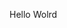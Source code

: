 Hello Wolrd









































































































































































































